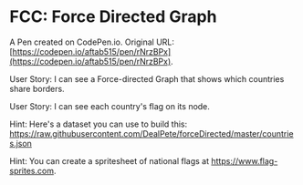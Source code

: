 # FCC: Force Directed Graph

A Pen created on CodePen.io. Original URL: [https://codepen.io/aftab515/pen/rNrzBPx](https://codepen.io/aftab515/pen/rNrzBPx).

User Story: I can see a Force-directed Graph that shows which countries share borders.

User Story: I can see each country's flag on its node.

Hint: Here's a dataset you can use to build this: https://raw.githubusercontent.com/DealPete/forceDirected/master/countries.json

Hint: You can create a spritesheet of national flags at https://www.flag-sprites.com.
